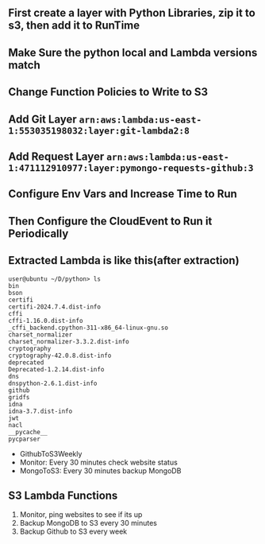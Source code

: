 ## First create a layer with Python Libraries, zip it to s3, then add it to RunTime
## Make Sure the python local and Lambda versions match
## Change Function Policies to Write to S3
## Add Git Layer `arn:aws:lambda:us-east-1:553035198032:layer:git-lambda2:8`
## Add Request Layer `arn:aws:lambda:us-east-1:471112910977:layer:pymongo-requests-github:3`
## Configure Env Vars and Increase Time to Run
## Then Configure the CloudEvent to Run it Periodically

## Extracted Lambda is like this(after extraction)

```
user@ubuntu ~/D/python> ls
bin
bson
certifi
certifi-2024.7.4.dist-info
cffi
cffi-1.16.0.dist-info
_cffi_backend.cpython-311-x86_64-linux-gnu.so
charset_normalizer
charset_normalizer-3.3.2.dist-info
cryptography
cryptography-42.0.8.dist-info
deprecated
Deprecated-1.2.14.dist-info
dns
dnspython-2.6.1.dist-info
github
gridfs
idna
idna-3.7.dist-info
jwt
nacl
__pycache__
pycparser
```



- GithubToS3Weekly
- Monitor: Every 30 minutes check website status
- MongoToS3: Every 30 minutes backup MongoDB



## S3 Lambda Functions

1. Monitor, ping websites to see if its up
2. Backup MongoDB to S3 every 30 minutes
3. Backup Github to S3 every week
